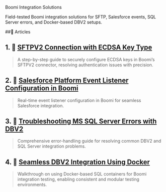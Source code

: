  Boomi Integration Solutions

Field-tested Boomi integration solutions for SFTP, Salesforce events, SQL Server errors, and Docker-based DBV2 setups.

##📘 Articles

## 1. 🚀 [SFTPV2 Connection with ECDSA Key Type](https://community.boomi.com/s/article/SFTPV2-connection-with-ECDSA-Key-Type)
> A step-by-step guide to securely configure ECDSA keys in Boomi’s SFTPV2 connector, resolving authentication issues with precision.

## 2. 🚀 [Salesforce Platform Event Listener Configuration in Boomi](https://community.boomi.com/s/article/Configuration-of-Salesforce-Platform-Event-Listener-in-Boomi)
> Real-time event listener configuration in Boomi for seamless Salesforce integration.

## 3. 🚀 [Troubleshooting MS SQL Server Errors with DBV2](https://community.boomi.com/s/article/Troubleshooting-Common-Errors-in-MS-SQL-Server-with-the-DBV2-Connector-A-Comprehensive-Guide)
> Comprehensive error-handling guide for resolving common DBV2 and SQL Server integration problems.

## 4. 🚀 [Seamless DBV2 Integration Using Docker](https://boomi.my.site.com/community/s/article/Seamless-integration-with-the-Database-v2-Connector-for-SQL-Type-in-Boomi-using-Docker)
> Walkthrough on using Docker-based SQL containers for Boomi integration testing, enabling consistent and modular testing environments.
